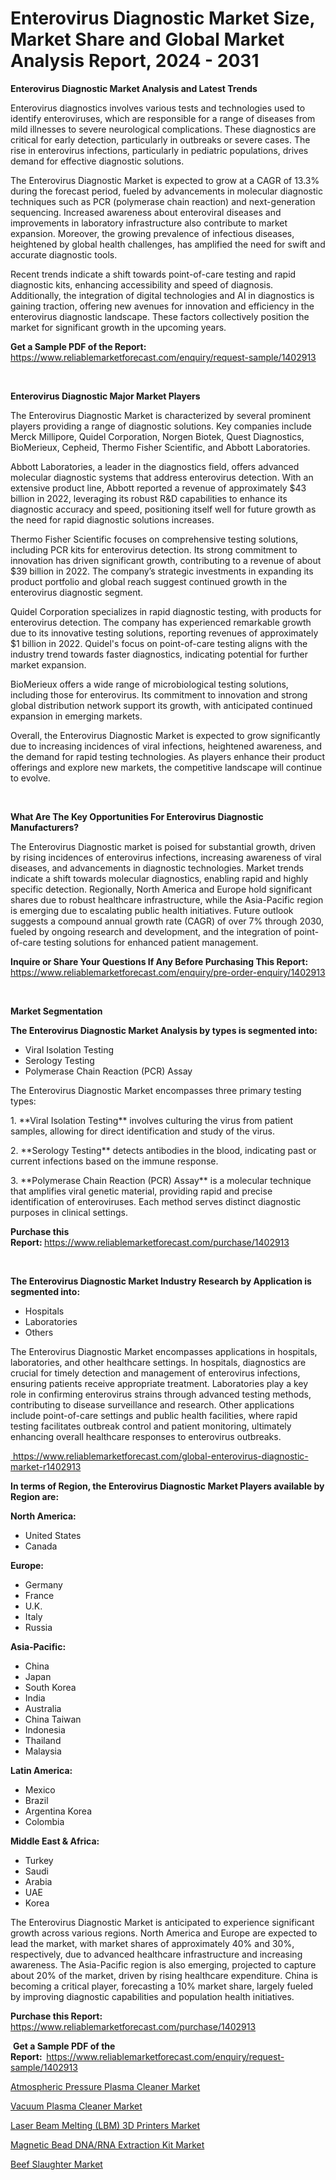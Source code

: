 <p><h1>Enterovirus Diagnostic Market Size, Market Share and Global Market Analysis Report, 2024 - 2031</h1></p><p><strong>Enterovirus Diagnostic Market Analysis and Latest Trends</strong></p>
<p><p>Enterovirus diagnostics involves various tests and technologies used to identify enteroviruses, which are responsible for a range of diseases from mild illnesses to severe neurological complications. These diagnostics are critical for early detection, particularly in outbreaks or severe cases. The rise in enterovirus infections, particularly in pediatric populations, drives demand for effective diagnostic solutions. </p><p>The Enterovirus Diagnostic Market is expected to grow at a CAGR of 13.3% during the forecast period, fueled by advancements in molecular diagnostic techniques such as PCR (polymerase chain reaction) and next-generation sequencing. Increased awareness about enteroviral diseases and improvements in laboratory infrastructure also contribute to market expansion. Moreover, the growing prevalence of infectious diseases, heightened by global health challenges, has amplified the need for swift and accurate diagnostic tools. </p><p>Recent trends indicate a shift towards point-of-care testing and rapid diagnostic kits, enhancing accessibility and speed of diagnosis. Additionally, the integration of digital technologies and AI in diagnostics is gaining traction, offering new avenues for innovation and efficiency in the enterovirus diagnostic landscape. These factors collectively position the market for significant growth in the upcoming years.</p></p>
<p><strong>Get a Sample PDF of the Report:&nbsp;</strong> <a href="https://www.reliablemarketforecast.com/enquiry/request-sample/1402913?utm_campaign=1803&utm_medium=2&utm_source=Github&utm_content=ia&utm_term=23102024&utm_id=enterovirus-diagnostic">https://www.reliablemarketforecast.com/enquiry/request-sample/1402913</a></p>
<p>&nbsp;</p>
<p><strong>Enterovirus Diagnostic Major Market Players</strong></p>
<p><p>The Enterovirus Diagnostic Market is characterized by several prominent players providing a range of diagnostic solutions. Key companies include Merck Millipore, Quidel Corporation, Norgen Biotek, Quest Diagnostics, BioMerieux, Cepheid, Thermo Fisher Scientific, and Abbott Laboratories. </p><p>Abbott Laboratories, a leader in the diagnostics field, offers advanced molecular diagnostic systems that address enterovirus detection. With an extensive product line, Abbott reported a revenue of approximately $43 billion in 2022, leveraging its robust R&D capabilities to enhance its diagnostic accuracy and speed, positioning itself well for future growth as the need for rapid diagnostic solutions increases.</p><p>Thermo Fisher Scientific focuses on comprehensive testing solutions, including PCR kits for enterovirus detection. Its strong commitment to innovation has driven significant growth, contributing to a revenue of about $39 billion in 2022. The company’s strategic investments in expanding its product portfolio and global reach suggest continued growth in the enterovirus diagnostic segment.</p><p>Quidel Corporation specializes in rapid diagnostic testing, with products for enterovirus detection. The company has experienced remarkable growth due to its innovative testing solutions, reporting revenues of approximately $1 billion in 2022. Quidel's focus on point-of-care testing aligns with the industry trend towards faster diagnostics, indicating potential for further market expansion.</p><p>BioMerieux offers a wide range of microbiological testing solutions, including those for enterovirus. Its commitment to innovation and strong global distribution network support its growth, with anticipated continued expansion in emerging markets.</p><p>Overall, the Enterovirus Diagnostic Market is expected to grow significantly due to increasing incidences of viral infections, heightened awareness, and the demand for rapid testing technologies. As players enhance their product offerings and explore new markets, the competitive landscape will continue to evolve.</p></p>
<p>&nbsp;</p>
<p><strong>What Are The Key Opportunities For Enterovirus Diagnostic Manufacturers?</strong></p>
<p><p>The Enterovirus Diagnostic market is poised for substantial growth, driven by rising incidences of enterovirus infections, increasing awareness of viral diseases, and advancements in diagnostic technologies. Market trends indicate a shift towards molecular diagnostics, enabling rapid and highly specific detection. Regionally, North America and Europe hold significant shares due to robust healthcare infrastructure, while the Asia-Pacific region is emerging due to escalating public health initiatives. Future outlook suggests a compound annual growth rate (CAGR) of over 7% through 2030, fueled by ongoing research and development, and the integration of point-of-care testing solutions for enhanced patient management.</p></p>
<p><strong>Inquire or Share Your Questions If Any Before Purchasing This Report:</strong> <a href="https://www.reliablemarketforecast.com/enquiry/pre-order-enquiry/1402913?utm_campaign=1803&utm_medium=2&utm_source=Github&utm_content=ia&utm_term=23102024&utm_id=enterovirus-diagnostic">https://www.reliablemarketforecast.com/enquiry/pre-order-enquiry/1402913</a></p>
<p>&nbsp;</p>
<p><strong>Market Segmentation</strong></p>
<p><strong>The Enterovirus Diagnostic Market Analysis by types is segmented into:</strong></p>
<p><ul><li>Viral Isolation Testing</li><li>Serology Testing</li><li>Polymerase Chain Reaction (PCR) Assay</li></ul></p>
<p><p>The Enterovirus Diagnostic Market encompasses three primary testing types: </p><p>1. **Viral Isolation Testing** involves culturing the virus from patient samples, allowing for direct identification and study of the virus.  </p><p>2. **Serology Testing** detects antibodies in the blood, indicating past or current infections based on the immune response.  </p><p>3. **Polymerase Chain Reaction (PCR) Assay** is a molecular technique that amplifies viral genetic material, providing rapid and precise identification of enteroviruses. Each method serves distinct diagnostic purposes in clinical settings.</p></p>
<p><strong>Purchase this Report:&nbsp;</strong><a href="https://www.reliablemarketforecast.com/purchase/1402913?utm_campaign=1803&utm_medium=2&utm_source=Github&utm_content=ia&utm_term=23102024&utm_id=enterovirus-diagnostic">https://www.reliablemarketforecast.com/purchase/1402913</a></p>
<p>&nbsp;</p>
<p><strong>The Enterovirus Diagnostic Market Industry Research by Application is segmented into:</strong></p>
<p><ul><li>Hospitals</li><li>Laboratories</li><li>Others</li></ul></p>
<p><p>The Enterovirus Diagnostic Market encompasses applications in hospitals, laboratories, and other healthcare settings. In hospitals, diagnostics are crucial for timely detection and management of enterovirus infections, ensuring patients receive appropriate treatment. Laboratories play a key role in confirming enterovirus strains through advanced testing methods, contributing to disease surveillance and research. Other applications include point-of-care settings and public health facilities, where rapid testing facilitates outbreak control and patient monitoring, ultimately enhancing overall healthcare responses to enterovirus outbreaks.</p></p>
<p><a href="https://www.reliablemarketforecast.com/global-enterovirus-diagnostic-market-r1402913?utm_campaign=1803&utm_medium=2&utm_source=Github&utm_content=ia&utm_term=23102024&utm_id=enterovirus-diagnostic">&nbsp;https://www.reliablemarketforecast.com/global-enterovirus-diagnostic-market-r1402913</a></p>
<p><strong>In terms of Region, the Enterovirus Diagnostic Market Players available by Region are:</strong></p>
<p>
    <p> <strong> North America: </strong>
        <ul>
            <li>United States</li>
            <li>Canada</li>
        </ul>
        </p> 
    <p> <strong> Europe: </strong>
        <ul>
            <li>Germany</li>
            <li>France</li>
            <li>U.K.</li>
            <li>Italy</li>
            <li>Russia</li>
        </ul>
        </p> 
    <p> <strong> Asia-Pacific: </strong>
        <ul>
            <li>China</li>
            <li>Japan</li>
            <li>South Korea</li>
            <li>India</li>
            <li>Australia</li>
            <li>China Taiwan</li>
            <li>Indonesia</li>
            <li>Thailand</li>
            <li>Malaysia</li>
        </ul>
        </p> 
    <p> <strong> Latin America: </strong>
        <ul>
            <li>Mexico</li>
            <li>Brazil</li>
            <li>Argentina Korea</li>
            <li>Colombia</li>
        </ul>
        </p> 
    <p> <strong> Middle East & Africa: </strong>
        <ul>
            <li>Turkey</li>
            <li>Saudi</li>
            <li>Arabia</li>
            <li>UAE</li>
            <li>Korea</li>
        </ul>
    </p>
    </p>
<p><p>The Enterovirus Diagnostic Market is anticipated to experience significant growth across various regions. North America and Europe are expected to lead the market, with market shares of approximately 40% and 30%, respectively, due to advanced healthcare infrastructure and increasing awareness. The Asia-Pacific region is also emerging, projected to capture about 20% of the market, driven by rising healthcare expenditure. China is becoming a critical player, forecasting a 10% market share, largely fueled by improving diagnostic capabilities and population health initiatives.</p></p>
<p><strong>Purchase this Report: </strong><a href="https://www.reliablemarketforecast.com/purchase/1402913?utm_campaign=1803&utm_medium=2&utm_source=Github&utm_content=ia&utm_term=23102024&utm_id=enterovirus-diagnostic">https://www.reliablemarketforecast.com/purchase/1402913</a></p>
<p>&nbsp;<strong>Get a Sample PDF of the Report:&nbsp;&nbsp;</strong><a href="https://www.reliablemarketforecast.com/enquiry/request-sample/1402913?utm_campaign=1803&utm_medium=2&utm_source=Github&utm_content=ia&utm_term=23102024&utm_id=enterovirus-diagnostic">https://www.reliablemarketforecast.com/enquiry/request-sample/1402913</a></p>
<p><strong></strong></p>
<p><p><a href="https://www.linkedin.com/pulse/atmospheric-pressure-plasma-cleaner-market-regional-outlook-kj0pf?utm_campaign=1803&utm_medium=2&utm_source=Github&utm_content=ia&utm_term=23102024&utm_id=enterovirus-diagnostic">Atmospheric Pressure Plasma Cleaner Market</a></p><p><a href="https://www.linkedin.com/pulse/global-perspectives-vacuum-plasma-cleaner-market-trends-sourf?utm_campaign=1803&utm_medium=2&utm_source=Github&utm_content=ia&utm_term=23102024&utm_id=enterovirus-diagnostic">Vacuum Plasma Cleaner Market</a></p><p><a href="https://www.linkedin.com/pulse/laser-beam-melting-lbm-3d-printers-market-forecast-global-trends-r1see?utm_campaign=1803&utm_medium=2&utm_source=Github&utm_content=ia&utm_term=23102024&utm_id=enterovirus-diagnostic">Laser Beam Melting (LBM) 3D Printers Market</a></p><p><a href="https://www.linkedin.com/pulse/magnetic-bead-dnarna-extraction-kit-market-evolution-regional-3jgrf?utm_campaign=1803&utm_medium=2&utm_source=Github&utm_content=ia&utm_term=23102024&utm_id=enterovirus-diagnostic">Magnetic Bead DNA/RNA Extraction Kit Market</a></p><p><a href="https://www.linkedin.com/pulse/beef-slaughter-sector-surge-82-growth-roadmap-2031-market-savvy-rk90e?utm_campaign=1803&utm_medium=2&utm_source=Github&utm_content=ia&utm_term=23102024&utm_id=enterovirus-diagnostic">Beef Slaughter Market</a></p></p>
